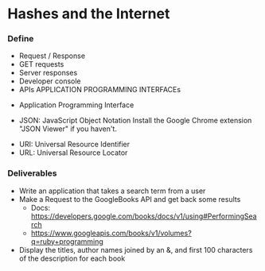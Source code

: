# Hashes and the Internet

### Define

* Request / Response
* GET requests
* Server responses
* Developer console
* APIs
APPLICATION PROGRAMMING INTERFACEs
- Application Programming Interface
* JSON: JavaScript Object Notation
Install the Google Chrome extension "JSON Viewer" if you haven't.
- URI: Universal Resource Identifier
- URL: Universal Resource Locator

### Deliverables

* Write an application that takes a search term from a user
* Make a Request to the GoogleBooks API and get back some results
  * Docs: https://developers.google.com/books/docs/v1/using#PerformingSearch
  * https://www.googleapis.com/books/v1/volumes?q=ruby+programming
* Display the titles, author names joined by an &, and first 100 characters of the description for each book
